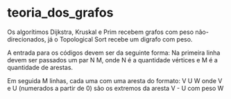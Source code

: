 # teoria_dos_grafos

Os algorítimos Dijkstra, Kruskal e Prim recebem grafos com peso não-direcionados, já o Topological Sort recebe um digrafo com peso.

A entrada para os códigos devem ser da seguinte forma:
Na primeira linha devem ser passados um par N M, onde N é a quantidade vértices e M é a quantidade de arestas.

Em seguida M linhas, cada uma com uma aresta do formato: V U W onde V e U (numerados a partir de 0) são os extremos da aresta V - U com peso W